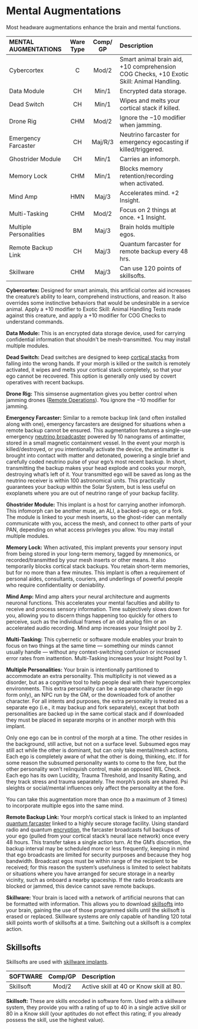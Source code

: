 # Mental Augmentations

Most headware augmentations enhance the brain and mental functions.

<!--sort-->

| MENTAL AUGMENTATIONS   | Ware Type | Comp/<wbr>GP | Description                                                                              |
| :--------------------- | :-------: | :----------: | :--------------------------------------------------------------------------------------- |
| Cybercortex            |     C     |    Mod/2     | Smart animal brain aid, +10 comprehension COG Checks, +10 Exotic Skill: Animal Handling. |
| Data Module            |    CH     |    Min/1     | Encrypted data storage.                                                                  |
| Dead Switch            |    CH     |    Min/1     | Wipes and melts your cortical stack if killed.                                           |
| Drone Rig              |    CHM    |    Mod/2     | Ignore the −10 modifier when jamming.                                                    |
| Emergency Farcaster    |    CH     |   Maj/R/3    | Neutrino farcaster for emergency egocasting if killed/triggered.                         |
| Ghostrider Module      |    CH     |    Min/1     | Carries an infomorph.                                                                    |
| Memory Lock            |    CHM    |    Min/1     | Blocks memory retention/recording when activated.                                        |
| Mind Amp               |    HMN    |    Maj/3     | Accelerates mind. +2 Insight.                                                            |
| Multi-Tasking          |    CHM    |    Mod/2     | Focus on 2 things at once. +1 Insight.                                                   |
| Multiple Personalities |    BM     |    Maj/3     | Brain holds multiple egos.                                                               |
| Remote Backup Link     |    CH     |    Maj/3     | Quantum farcaster for remote backup every 48 hrs.                                        |
| Skillware              |    CHM    |    Maj/3     | Can use 120 points of skillsofts.                                                        |

<!--sort-->

**Cybercortex:** Designed for smart animals, this artificial cortex aid increases the creature’s ability to learn, comprehend instructions, and reason. It also overrides some instinctive behaviors that would be undesirable in a service animal. Apply a +10 modifier to Exotic Skill: Animal Handling Tests made against this creature, and apply a +10 modifier for COG Checks to understand commands.

**Data Module:** This is an encrypted data storage device, used for carrying confidential information that shouldn't be mesh-transmitted. You may install multiple modules.

**Dead Switch:** Dead switches are designed to keep [cortical stacks](05-common-tech-and-ware.md#standard-augmentations) from falling into the wrong hands. If your morph is killed or the switch is remotely activated, it wipes and melts your cortical stack completely, so that your ego cannot be recovered. This option is generally only used by covert operatives with recent backups.

**Drone Rig:** This simsense augmentation gives you better control when jamming drones ([Remote Operations](21-robots.md#remote-operations)). You ignore the −10 modifier for jamming.

**Emergency Farcaster:** Similar to a remote backup link (and often installed along with one), emergency farcasters are designed for situations when a remote backup cannot be ensured. This augmentation features a single-use emergency [neutrino broadcaster](16-comms-and-mesh-gear.md#neutrino-communicators) powered by 10 nanograms of antimatter, stored in a small magnetic containment vessel. In the event your morph is killed/destroyed, or you intentionally activate the device, the antimatter is brought into contact with matter and detonated, powering a single brief and carefully coded neutrino pulse of your ego’s most recent backup. In short, transmitting the backup makes your head explode and cooks your morph, destroying what’s left of it. Your transmitted ego will be saved as long as the neutrino receiver is within 100 astronomical units. This practically guarantees your backup within the Solar System, but is less useful on exoplanets where you are out of neutrino range of your backup facility.

**Ghostrider Module:** This implant is a host for carrying another infomorph. This infomorph can be another muse, an ALI, a backed-up ego, or a fork. The module is linked to your mesh inserts, so the ghost-rider can mentally communicate with you, access the mesh, and connect to other parts of your PAN, depending on what access privileges you allow. You may install multiple modules.

**Memory Lock:** When activated, this implant prevents your sensory input from being stored in your long-term memory, tagged by mnemonics, or recorded/transmitted by your mesh inserts or other means. It also temporarily blocks cortical stack backups. You retain short-term memories, but for no more than a few minutes. This implant is often a requirement of personal aides, consultants, couriers, and underlings of powerful people who require confidentiality or deniability.

**Mind Amp:** Mind amp alters your neural architecture and augments neuronal functions. This accelerates your mental faculties and ability to receive and process sensory information. Time subjectively slows down for you, allowing you to discern things happening too quickly for others to perceive, such as the individual frames of an old analog film or an accelerated audio recording. Mind amp increases your Insight pool by 2.

**Multi-Tasking:** This cybernetic or software module enables your brain to focus on two things at the same time — something our minds cannot usually handle — without any context-switching confusion or increased error rates from inattention. Multi-Tasking increases your Insight Pool by 1.

**Multiple Personalities:** Your brain is intentionally partitioned to accommodate an extra personality. This multiplicity is not viewed as a disorder, but as a cognitive tool to help people deal with their hypercomplex environments. This extra personality can be a separate character (in ego form only), an NPC run by the GM, or the downloaded fork of another character. For all intents and purposes, the extra personality is treated as a separate ego (i.e., it may backup and fork separately), except that both personalities are backed up in the same cortical stack and if downloaded they must be placed in separate morphs or in another morph with this implant.

<!--sort-union-->

Only one ego can be in control of the morph at a time. The other resides in the background, still active, but not on a surface level. Subsumed egos may still act while the other is dominant, but can only take mental/mesh actions. Each ego is completely aware of what the other is doing, thinking, etc. If for some reason the subsumed personality wants to come to the fore, but the other personality won’t relinquish control, make an opposed WIL Check. Each ego has its own Lucidity, Trauma Threshold, and Insanity Rating, and they track stress and trauma separately. The morph’s pools are shared. Psi sleights or social/mental influences only affect the personality at the fore.

<!--sort-union-->

You can take this augmentation more than once (to a maximum of 3 times) to incorporate multiple egos into the same mind.

**Remote Backup Link:** Your morph’s cortical stack is linked to an implanted [quantum farcaster](16-comms-and-mesh-gear.md#quantum-farcasters) linked to a highly secure storage facility. Using standard radio and quantum [encryption](../13/05-authentication-and-encryption.md#encryption), the farcaster broadcasts full backups of your ego (pulled from your cortical stack’s neural lace network) once every 48 hours. This transfer takes a single action turn. At the GM’s discretion, the backup interval may be scheduled more or less frequently, keeping in mind that ego broadcasts are limited for security purposes and because they hog bandwidth. Broadcast egos must be within range of the recipient to be received; for this reason the system’s usefulness is limited to select habitats or situations where you have arranged for secure storage in a nearby vicinity, such as onboard a nearby spaceship. If the radio broadcasts are blocked or jammed, this device cannot save remote backups.

**Skillware:** Your brain is laced with a network of artificial neurons that can be formatted with information. This allows you to download [skillsofts](#skillsofts) into your brain, gaining the use of those programmed skills until the skillsoft is erased or replaced. Skillware systems are only capable of handling 120 total skill points worth of skillsofts at a time. Switching out a skillsoft is a complex action.

<!--sort-end-->

## Skillsofts

Skillsofts are used with [skillware implants](#mental-augmentations).

| SOFTWARE  | Comp/<wbr>GP | Description                             |
| :-------- | :----------: | :-------------------------------------- |
| Skillsoft |    Mod/2     | Active skill at 40 or Know skill at 80. |

**Skillsoft:** These are skills encoded in software form. Used with a skillware system, they provide you with a rating of up to 40 in a single active skill or 80 in a Know skill (your aptitudes do not effect this rating; if you already possess the skill, use the highest value).

